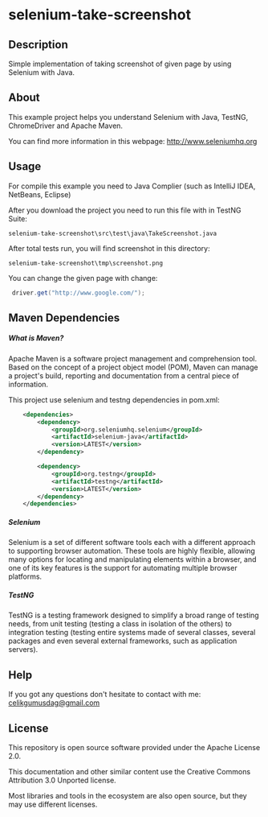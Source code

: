 # selenium-take-screenshot

Description
------------
Simple implementation of taking screenshot of given page by using Selenium with Java.

About
------------
This example project helps you understand Selenium with Java, TestNG, ChromeDriver and Apache Maven.

You can find more information in this webpage: http://www.seleniumhq.org

Usage
------------
For compile this example you need to Java Complier (such as IntelliJ IDEA, NetBeans, Eclipse)

After you download the project you need to run this file with in TestNG Suite:

```
selenium-take-screenshot\src\test\java\TakeScreenshot.java
```

After total tests run, you will find screenshot in this directory:

```
selenium-take-screenshot\tmp\screenshot.png
```

You can change the given page with change:
```java
 driver.get("http://www.google.com/");
```


Maven Dependencies
------------

##### What is Maven?

Apache Maven is a software project management and comprehension tool. Based on the concept of a project object model (POM), Maven can manage a project's build, reporting and documentation from a central piece of information.

This project use selenium and testng dependencies in pom.xml:

```xml
    <dependencies>
        <dependency>
            <groupId>org.seleniumhq.selenium</groupId>
            <artifactId>selenium-java</artifactId>
            <version>LATEST</version>
        </dependency>

        <dependency>
            <groupId>org.testng</groupId>
            <artifactId>testng</artifactId>
            <version>LATEST</version>
        </dependency>
    </dependencies>
```

##### Selenium
Selenium is a set of different software tools each with a different approach to supporting browser automation. These tools are highly flexible, allowing many options for locating and manipulating elements within a browser, and one of its key features is the support for automating multiple browser platforms.

##### TestNG
TestNG is a testing framework designed to simplify a broad range of testing needs, from unit testing (testing a class in isolation of the others) to integration testing (testing entire systems made of several classes, several packages and even several external frameworks, such as application servers).

Help
------------
If you got any questions don't hesitate to contact with me: [celikgumusdag@gmail.com](mailto:celikgumusdag@gmail.com)

License
------------
This repository is open source software provided under the Apache License 2.0. 

This documentation and other similar content use the Creative Commons Attribution 3.0 Unported license. 

Most libraries and tools in the ecosystem are also open source, but they may use different licenses.
